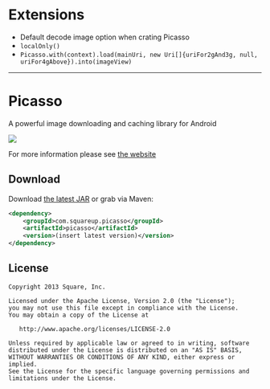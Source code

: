 

# Extensions

* Default decode image option when crating Picasso
* `localOnly()`
* `Picasso.with(context).load(mainUri, new Uri[]{uriFor2gAnd3g, null, uriFor4gAbove}).into(imageView)`



---------------------

Picasso
========

A powerful image downloading and caching library for Android

![](website/static/sample.png)

For more information please see [the website][1]



Download
--------

Download [the latest JAR][2] or grab via Maven:

```xml
<dependency>
    <groupId>com.squareup.picasso</groupId>
    <artifactId>picasso</artifactId>
    <version>(insert latest version)</version>
</dependency>
```



License
--------

    Copyright 2013 Square, Inc.

    Licensed under the Apache License, Version 2.0 (the "License");
    you may not use this file except in compliance with the License.
    You may obtain a copy of the License at

       http://www.apache.org/licenses/LICENSE-2.0

    Unless required by applicable law or agreed to in writing, software
    distributed under the License is distributed on an "AS IS" BASIS,
    WITHOUT WARRANTIES OR CONDITIONS OF ANY KIND, either express or implied.
    See the License for the specific language governing permissions and
    limitations under the License.


 [1]: http://square.github.io/picasso/
 [2]: http://repository.sonatype.org/service/local/artifact/maven/redirect?r=central-proxy&g=com.squareup.picasso&a=picasso&v=LATEST
